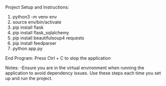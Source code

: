 Project Setup and Instructions:

1. python3 -m venv env
2. source env/bin/activate
3. pip install flask
4. pip install flask_sqlalchemy
5. pip install beautifulsoup4 requests
6. pip install feedparser
7. python app.py

End Program:
Press Ctrl + C to stop the application


Notes:
-Ensure you are in the virtual environment when running the application to avoid dependency issues.
Use these steps each time you set up and run the project.